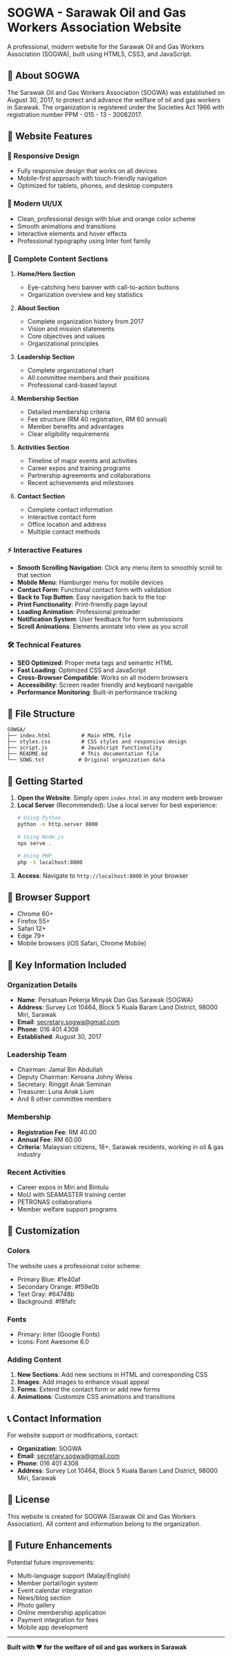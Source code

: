 # SOGWA - Sarawak Oil and Gas Workers Association Website

A professional, modern website for the Sarawak Oil and Gas Workers Association (SOGWA), built using HTML5, CSS3, and JavaScript.

## 🏢 About SOGWA

The Sarawak Oil and Gas Workers Association (SOGWA) was established on August 30, 2017, to protect and advance the welfare of oil and gas workers in Sarawak. The organization is registered under the Societies Act 1966 with registration number PPM - 015 - 13 - 30082017.

## 🌟 Website Features

### 📱 Responsive Design
- Fully responsive design that works on all devices
- Mobile-first approach with touch-friendly navigation
- Optimized for tablets, phones, and desktop computers

### 🎨 Modern UI/UX
- Clean, professional design with blue and orange color scheme
- Smooth animations and transitions
- Interactive elements and hover effects
- Professional typography using Inter font family

### 📄 Complete Content Sections

1. **Home/Hero Section**
   - Eye-catching hero banner with call-to-action buttons
   - Organization overview and key statistics

2. **About Section**
   - Complete organization history from 2017
   - Vision and mission statements
   - Core objectives and values
   - Organizational principles

3. **Leadership Section**
   - Complete organizational chart
   - All committee members and their positions
   - Professional card-based layout

4. **Membership Section**
   - Detailed membership criteria
   - Fee structure (RM 40 registration, RM 60 annual)
   - Member benefits and advantages
   - Clear eligibility requirements

5. **Activities Section**
   - Timeline of major events and activities
   - Career expos and training programs
   - Partnership agreements and collaborations
   - Recent achievements and milestones

6. **Contact Section**
   - Complete contact information
   - Interactive contact form
   - Office location and address
   - Multiple contact methods

### ⚡ Interactive Features

- **Smooth Scrolling Navigation**: Click any menu item to smoothly scroll to that section
- **Mobile Menu**: Hamburger menu for mobile devices
- **Contact Form**: Functional contact form with validation
- **Back to Top Button**: Easy navigation back to the top
- **Print Functionality**: Print-friendly page layout
- **Loading Animation**: Professional preloader
- **Notification System**: User feedback for form submissions
- **Scroll Animations**: Elements animate into view as you scroll

### 🛠 Technical Features

- **SEO Optimized**: Proper meta tags and semantic HTML
- **Fast Loading**: Optimized CSS and JavaScript
- **Cross-Browser Compatible**: Works on all modern browsers
- **Accessibility**: Screen reader friendly and keyboard navigable
- **Performance Monitoring**: Built-in performance tracking

## 📁 File Structure

```
SOWGA/
├── index.html          # Main HTML file
├── styles.css          # CSS styles and responsive design
├── script.js           # JavaScript functionality
├── README.md           # This documentation file
└── SOWG.txt           # Original organization data
```

## 🚀 Getting Started

1. **Open the Website**: Simply open `index.html` in any modern web browser
2. **Local Server** (Recommended): Use a local server for best experience:
   ```bash
   # Using Python
   python -m http.server 8000
   
   # Using Node.js
   npx serve .
   
   # Using PHP
   php -S localhost:8000
   ```
3. **Access**: Navigate to `http://localhost:8000` in your browser

## 📱 Browser Support

- Chrome 60+
- Firefox 55+
- Safari 12+
- Edge 79+
- Mobile browsers (iOS Safari, Chrome Mobile)

## 🎯 Key Information Included

### Organization Details
- **Name**: Persatuan Pekerja Minyak Dan Gas Sarawak (SOGWA)
- **Address**: Survey Lot 10464, Block 5 Kuala Baram Land District, 98000 Miri, Sarawak
- **Email**: secretary.sogwa@gmail.com
- **Phone**: 016 401 4308
- **Established**: August 30, 2017

### Leadership Team
- Chairman: Jamal Bin Abdullah
- Deputy Chairman: Keroana Johny Weiss
- Secretary: Ringgit Anak Seminan
- Treasurer: Luna Anak Lium
- And 8 other committee members

### Membership
- **Registration Fee**: RM 40.00
- **Annual Fee**: RM 60.00
- **Criteria**: Malaysian citizens, 18+, Sarawak residents, working in oil & gas industry

### Recent Activities
- Career expos in Miri and Bintulu
- MoU with SEAMASTER training center
- PETRONAS collaborations
- Member welfare support programs

## 🔧 Customization

### Colors
The website uses a professional color scheme:
- Primary Blue: #1e40af
- Secondary Orange: #f59e0b
- Text Gray: #64748b
- Background: #f8fafc

### Fonts
- Primary: Inter (Google Fonts)
- Icons: Font Awesome 6.0

### Adding Content
1. **New Sections**: Add new sections in HTML and corresponding CSS
2. **Images**: Add images to enhance visual appeal
3. **Forms**: Extend the contact form or add new forms
4. **Animations**: Customize CSS animations and transitions

## 📞 Contact Information

For website support or modifications, contact:
- **Organization**: SOGWA
- **Email**: secretary.sogwa@gmail.com
- **Phone**: 016 401 4308
- **Address**: Survey Lot 10464, Block 5 Kuala Baram Land District, 98000 Miri, Sarawak

## 📄 License

This website is created for SOGWA (Sarawak Oil and Gas Workers Association). All content and information belong to the organization.

## 🚀 Future Enhancements

Potential future improvements:
- Multi-language support (Malay/English)
- Member portal/login system
- Event calendar integration
- News/blog section
- Photo gallery
- Online membership application
- Payment integration for fees
- Mobile app development

---

**Built with ❤️ for the welfare of oil and gas workers in Sarawak**
